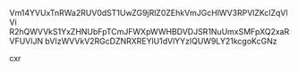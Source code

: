 Vm14YVUxTnRWa2RUV0dST1UwZG9jRlZ0ZEhkVmJGcHlWV3RPVlZKclZqVlVi
R2hQWVVkS1YxZHNUbFpTCmJFWXpWWHBDVDJSR1NuUmxSMFpXQ2xaRVFUVlJN
bVIzWVVkV2RGcDZNRXREYlU1dVlYYzlQUW9LY21kcgoKcGNz

cxr